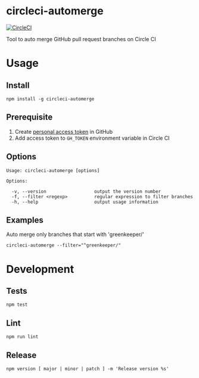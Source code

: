circleci-automerge
====
[![CircleCI](https://circleci.com/gh/NewThingsCo/circleci-automerge.svg?style=svg)](https://circleci.com/gh/NewThingsCo/circleci-automerge)

Tool to auto merge GitHub pull request branches on Circle CI

# Usage

## Install

    npm install -g circleci-automerge

## Prerequisite

1. Create [personal access token](https://help.github.com/articles/creating-a-personal-access-token-for-the-command-line/) in GitHub
2. Add access token to `GH_TOKEN` environment variable in Circle CI

## Options

    Usage: circleci-automerge [options]

    Options:

      -v, --version                  output the version number
      -f, --filter <regexp>          regular expression to filter branches
      -h, --help                     output usage information

## Examples

Auto merge only branches that start with 'greenkeeper/'

    circleci-automerge --filter="^greenkeeper/"

# Development

## Tests
    npm test

## Lint
    npm run lint

## Release
    npm version [ major | minor | patch ] -m 'Release version %s'
